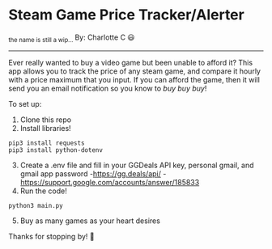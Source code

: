 # Steam Game Price Tracker/Alerter
<sub> the name is still a wip... </sub>
By: Charlotte C 😃

--------------------------------------------------------

Ever really wanted to buy a video game but been unable to afford it?
This app allows you to track the price of any steam game, and compare it hourly with a price maximum that you input.
If you can afford the game, then it will send you an email notification so you know to *buy buy buy*!

To set up:

1) Clone this repo
2) Install libraries!
```
pip3 install requests
pip3 install python-dotenv
```
3) Create a .env file and fill in your GGDeals API key, personal gmail, and gmail app password
-https://gg.deals/api/
-https://support.google.com/accounts/answer/185833
4) Run the code!
```
python3 main.py
```
5) Buy as many games as your heart desires

Thanks for stopping by! 👋
